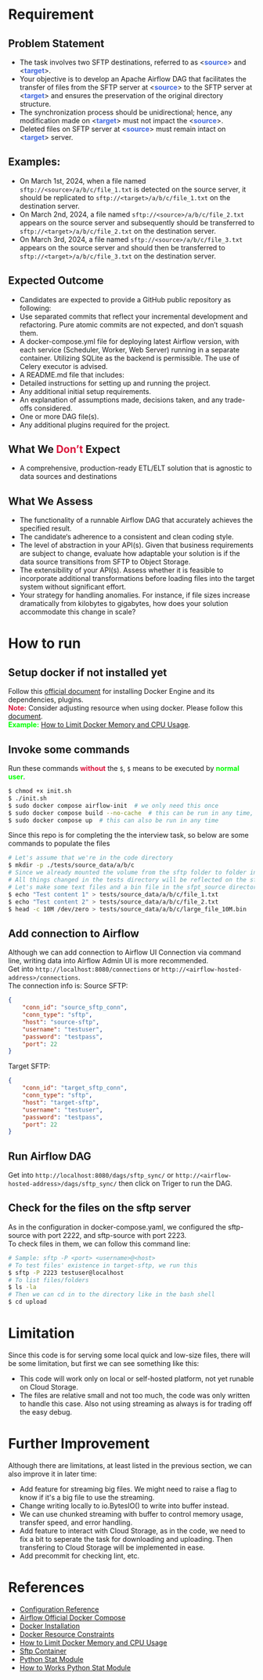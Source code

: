 <style>
r { color: Crimson }
b { color: RoyalBlue }
g { color: Lime }
</style>
  
# Requirement
## Problem Statement
 - The task involves two SFTP destinations, referred to as \<<b>source</b>> and \<<b>target</b>>.
 - Your objective is to develop an Apache Airflow DAG that facilitates the transfer of files from the SFTP server at \<<b>source</b>> to the SFTP server at \<<b>target</b>> and ensures the preservation of the original directory structure.
 - The synchronization process should be unidirectional; hence, any modification made on \<<b>target</b>> must not impact the \<<b>source</b>>.
 - Deleted files on SFTP server at \<<b>source</b>> must remain intact on \<<b>target</b>> server.

## Examples:
 - On March 1st, 2024, when a file named `sftp://<source>/a/b/c/file_1.txt` is detected on the source server, it should be replicated to `sftp://<target>/a/b/c/file_1.txt` on the destination server.
 - On March 2nd, 2024, a file named `sftp://<source>/a/b/c/file_2.txt` appears on the source server and subsequently should be transferred to `sftp://<target>/a/b/c/file_2.txt` on the destination server.
 - On March 3rd, 2024, a file named `sftp://<source>/a/b/c/file_3.txt` appears on the source server and should then be transferred to `sftp://<target>/a/b/c/file_3.txt` on the destination server.

## Expected Outcome
 - Candidates are expected to provide a GitHub public repository as following:
 - Use separated commits that reflect your incremental development and refactoring. Pure atomic commits are not expected, and don’t squash them.
 - A docker-compose.yml file for deploying latest Airflow version, with each service (Scheduler, Worker, Web Server) running in a separate container. Utilizing SQLite as the backend is permissible. The use of Celery executor is advised.
 - A README.md file that includes:
 - Detailed instructions for setting up and running the project.
 - Any additional initial setup requirements.
 - An explanation of assumptions made, decisions taken, and any trade-offs considered.
 - One or more DAG file(s).
 - Any additional plugins required for the project.

## What We <r>Don’t</r> Expect
 - A comprehensive, production-ready ETL/ELT solution that is agnostic to data sources and destinations

## What We Assess
 - The functionality of a runnable Airflow DAG that accurately achieves the specified result.
 - The candidate‘s adherence to a consistent and clean coding style.
 - The level of abstraction in your API(s). Given that business requirements are subject to change, evaluate how adaptable your solution is if the data source transitions from SFTP to Object Storage.
 - The extensibility of your API(s). Assess whether it is feasible to incorporate additional transformations before loading files into the target system without significant effort.
 - Your strategy for handling anomalies. For instance, if file sizes increase dramatically from kilobytes to gigabytes, how does your solution accommodate this change in scale?


# How to run
## Setup docker if not installed yet
Follow this [official document](https://docs.docker.com/engine/install/) for installing Docker Engine and its dependencies, plugins.  
<r>**Note:**</r> Consider adjusting resource when using docker. Please follow this [document](https://docs.docker.com/engine/containers/resource_constraints/).  
<g>**Example:**</g> [How to Limit Docker Memory and CPU Usage](https://phoenixnap.com/kb/docker-memory-and-cpu-limit).

## Invoke some commands
Run these commands <r>**without**</r> the `$`, `$` means to be executed by <g>**normal user**</g>.
```bash
$ chmod +x init.sh
$ ./init.sh
$ sudo docker compose airflow-init  # we only need this once
$ sudo docker compose build --no-cache  # this can be run in any time, but it's better to be run after changing the requirement
$ sudo docker compose up  # this can also be run in any time
```
Since this repo is for completing the the interview task, so below are some commands to populate the files
```bash
# Let's assume that we're in the code directory
$ mkdir -p ./tests/source_data/a/b/c
# Since we already mounted the volume from the sftp folder to folder in tests directory
# All things changed in the tests directory will be reflected on the sftp folder
# Let's make some text files and a bin file in the sfpt_source directory only
$ echo "Test content 1" > tests/source_data/a/b/c/file_1.txt
$ echo "Test content 2" > tests/source_data/a/b/c/file_2.txt
$ head -c 10M /dev/zero > tests/source_data/a/b/c/large_file_10M.bin

```

## Add connection to Airflow
Although we can add connection to Airflow UI Connection via command line, writing data into Airflow Admin UI is more recommended.  
Get into `http://localhost:8080/connections` or `http://<airflow-hosted-address>/connections`.  
The connection info is:
Source SFTP:
```json
{
    "conn_id": "source_sftp_conn",
    "conn_type": "sftp",
    "host": "source-sftp",
    "username": "testuser",
    "password": "testpass",
    "port": 22
}
```
Target SFTP:
```json
{
    "conn_id": "target_sftp_conn",
    "conn_type": "sftp",
    "host": "target-sftp",
    "username": "testuser",
    "password": "testpass",
    "port": 22
}
```
## Run Airflow DAG
Get into `http://localhost:8080/dags/sftp_sync/` or `http://<airflow-hosted-address>/dags/sftp_sync/` then click on Triger to run the DAG.

## Check for the files on the sftp server
As in the configuration in docker-compose.yaml, we configured the sftp-source with port 2222, and sftp-source with port 2223.  
To check files in them, we can follow this command line:  
```bash
# Sample: sftp -P <port> <username>@<host>
# To test files' existence in target-sftp, we run this
$ sftp -P 2223 testuser@localhost
# To list files/folders
$ ls -la
# Then we can cd in to the directory like in the bash shell
$ cd upload
```


# Limitation
Since this code is for serving some local quick and low-size files, there will be some limitation, but first we can see something like this:
 - This code will work only on local or self-hosted platform, not yet runable on Cloud Storage.
 - The files are relative small and not too much, the code was only written to handle this case. Also not using streaming as always is for trading off the easy debug.


# Further Improvement
Although there are limitations, at least listed in the previous section, we can also improve it in later time:
 - Add feature for streaming big files. We might need to raise a flag to know if it's a big file to use the streaming.
 - Change writing locally to io.BytesIO() to write into buffer instead.
 - We can use chunked streaming with buffer to control memory usage, transfer speed, and error handling.
 - Add feature to interact with Cloud Storage, as in the code, we need to fix a bit to seperate the task for downloading and uploading. Then transfering to Cloud Storage will be implemented in ease.
 - Add precommit for checking lint, etc.


# References
 - [Configuration Reference](https://airflow.apache.org/docs/apache-airflow/stable/configurations-ref.html)
 - [Airflow Official Docker Compose](https://airflow.apache.org/docs/apache-airflow/stable/howto/docker-compose/index.html#fetching-docker-compose-yaml)
 - [Docker Installation](https://docs.docker.com/engine/install/)
 - [Docker Resource Constraints](https://docs.docker.com/engine/containers/resource_constraints/)
 - [How to Limit Docker Memory and CPU Usage](https://phoenixnap.com/kb/docker-memory-and-cpu-limit)
 - [Sftp Container](https://hub.docker.com/r/atmoz/sftp)
 - [Python Stat Module](https://docs.python.org/3/library/stat.html)
 - [How to Works Python Stat Module](https://stackoverflow.com/questions/56098463/how-works-pythons-stat-module)
